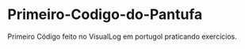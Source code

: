 # Primeiro-Codigo-do-Pantufa
Primeiro Código feito no VisualLog em  portugol praticando exercícios.
